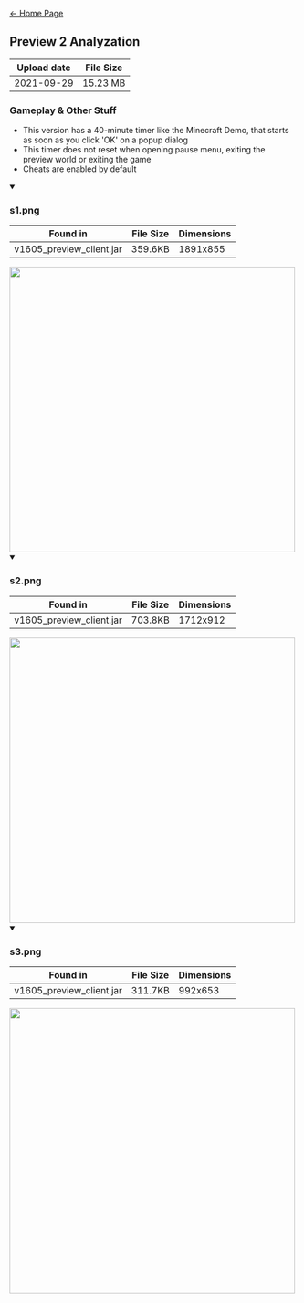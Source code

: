 [← Home Page](../README.md)

## Preview 2 Analyzation
| Upload date  | File Size |
| -----------  | --------- |
| 2021-09-29   | 15.23 MB   |

### Gameplay & Other Stuff
* This version has a 40-minute timer like the Minecraft Demo, that starts as soon as you click 'OK' on a popup dialog
* This timer does not reset when opening pause menu, exiting the preview world or exiting the game
* Cheats are enabled by default

<details open><summary>

### s1.png

| Found in                      | File Size | Dimensions   |
| ----------------------------  | --------- | ------------ |
| v1605_preview_client.jar  | 359.6KB     | 1891x855     |
</summary>
<img src="https://user-images.githubusercontent.com/35247077/172062108-acc02f75-9a4a-448b-90ae-bd51b6f322e9.png" width="500"/>
 
</details>

<details open><summary>

### s2.png

| Found in                      | File Size | Dimensions   |
| ----------------------------  | --------- | ------------ |
| v1605_preview_client.jar  | 703.8KB    | 1712x912     |
</summary>
<img src="https://user-images.githubusercontent.com/35247077/172062244-80547cac-8166-44b4-a477-e90eab5f8acb.png" width="500"/>

</details>

<details open><summary>

### s3.png

| Found in                      | File Size | Dimensions   |
| ----------------------------  | --------- | ------------ |
| v1605_preview_client.jar  | 311.7KB     | 992x653      |
</summary>
<img src="https://user-images.githubusercontent.com/35247077/172062249-a64f6514-6b8c-4aa2-a30d-afc33c2a91f4.png" width="500"/>

</details>
